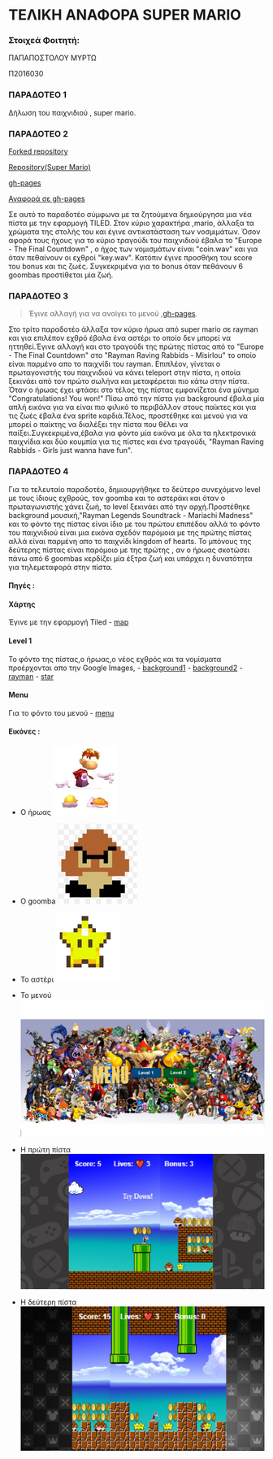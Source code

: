 # ΤΕΛΙΚΗ ΑΝΑΦΟΡΑ SUPER MARIO

### Στοιχεά Φοιτητή: 

ΠΑΠΑΠΟΣΤΟΛΟΥ ΜΥΡΤΩ 

Π2016030

### ΠΑΡΑΔΟΤΕΟ 1 

Δήλωση του παιχνιδιού , super mario.

### ΠΑΡΑΔΟΤΕΟ 2 
    
[Forked repository](https://github.com/MyrtoP/hci)
    
[ Repository(Super Mario)](https://github.com/MyrtoP/Super-Mario)
    
[gh-pages](https://myrtop.github.io/Super-Mario/)

[Αναφορά σε gh-pages](https://myrtop.github.io/hci/projects/2016030)
   
Σε αυτό το παραδοτέο σύμφωνα με τα ζητούμενα δημιούργησα μια νέα πίστα
με την εφαρμογή TILED. Στον κύριο χαρακτήρα ,mario, άλλαξα τα χρώματα της 
στολής του και έγινε αντικατάσταση των νοσμιμάτων. Όσον αφορά τους ήχους για
το κύριο τραγούδι του παιχνιδιού έβαλα το "Europe - The Final Countdown" , ο 
ήχος των νομισμάτων είναι "coin.wav" και για όταν πεθαίνουν οι εχθροί "key.wav". 
Κατόπιν έγινε προσθήκη του score του bonus και τις ζωές. Συγκεκριμένα για το bonus 
όταν πεθάνουν 6 goombas προστίθεται μία ζωή.

  
 ### ΠΑΡΑΔΟΤΕΟ 3
 
> Έγινε αλλαγή για να ανοίγει το μενού ,[gh-pages](https://myrtop.github.io/Super-Mario/menu.html).
 
Στο τρίτο παραδοτέο άλλαξα τον κύριο ήρωα από super mario σε rayman και για επιλέπον εχθρό 
έβαλα ένα αστέρι το οποίο δεν μπορεί να ηττηθεί.Έγινε αλλαγή και στο τραγούδι της
πρώτης πίστας από το "Europe - The Final Countdown" στο "Rayman Raving Rabbids - Misirlou" 
το οποίο είναι παρμένο απο το παιχνίδι του rayman. 
Επιπλέον, γίνεται ο πρωταγονιστής του παιχνιδιού να κάνει teleport στην πίστα, 
η οποία ξεκινάει από τον πρώτο σωλήνα και μεταφέρεται πιο κάτω στην πίστα. Όταν ο ήρωας 
έχει φτάσει στο τέλος της πίστας εμφανίζεται ένα μύνημα "Congratulations! You won!" 
Πίσω από την πίστα για background έβαλα μία απλή εικόνα για να είναι πιο φιλικό το περιβάλλον
στους παίκτες και για τις ζωές έβαλα ένα sprite καρδιά.Τέλος, προστέθηκε και μενού για να μπορεί 
ο παίκτης να διαλέξει την πίστα που θέλει να παίξει.Συγκεκριμένα,έβαλα για φόντο μία εικόνα 
με όλα τα ηλεκτρονικά παιχνίδια και δύο κουμπία για τις πίστες και ένα τραγούδι,
"Rayman Raving Rabbids - Girls just wanna have fun".
 

### ΠΑΡΑΔΟΤΕΟ 4
Για το τελευταίο παραδοτέο, δημιουργήθηκε το δεύτερο συνεχόμενο level με τους ίδιους εχθρούς, τον goomba 
και το αστεράκι και όταν ο πρωταγωνιστής χάνει ζωή, το level ξεκινάει από την αρχή.Προστέθηκε 
background μουσική,"Rayman Legends Soundtrack - Mariachi Madness" και το φόντο της πίστας είναι 
ίδιο με του πρώτου επιπέδου αλλά το φόντο του παιχνιδιού είναι μια εικόνα σχεδόν παρόμοια με της 
πρώτης πίστας αλλά είναι παρμένη απο το παιχνίδι kingdom of hearts. Το μπόνους της δεύτερης πίστας
είναι παρόμοιο με της πρώτης , αν ο ήρωας σκοτώσει πάνω από 6 goombas κερδίζει μία έξτρα ζωή και
υπάρχει η δυνατότητα για τηλεμεταφορά στην πίστα.
 
 #### Πηγές :
  #### Χάρτης
  Έγινε με την εφαρμογή Tiled
    - [map](https://www.mapeditor.org/) 
  #### Level 1
   To φόντο της πίστας,ο ήρωας,o νέος εχθρός και τα νομίσματα προέρχονται απο την Google Images,
     - [background1](https://tinyurl.com/y7zprdgt)
     - [background2](https://tinyurl.com/ybohb46u)
     - [rayman](https://tinyurl.com/yafvrouu)
     - [star](https://tinyurl.com/y76vjbq3)
  #### Menu
   Για το φόντο του μενού
     - [menu](https://tinyurl.com/y8324aue)
    
 #### Εικόνες :

   - Ο ήρωας ![ηρωας](https://github.com/MyrtoP/Super-Mario/blob/gh-pages/assets/ray.jpg)
   - Ο goomba ![εχθρος](https://github.com/MyrtoP/Super-Mario/blob/gh-pages/assets/goomb.jpg)
   - Το αστέρι ![αστερακι](https://github.com/MyrtoP/Super-Mario/blob/gh-pages/assets/byul.jpg)
    
   - Το μενού ![Το μενού](https://github.com/MyrtoP/Super-Mario/blob/gh-pages/assets/%CE%9D%CE%AD%CE%B1%20%CE%B5%CE%B9%CE%BA%CF%8C%CE%BD%CE%B1%20bitmap.jpg)
   
   - Η πρώτη πίστα ![ η πιστα ](https://github.com/MyrtoP/Super-Mario/blob/gh-pages/assets/lv1.jpg) 
 
   - H δεύτερη πίστα ![ η δευτερη πιστα](https://github.com/MyrtoP/Super-Mario/blob/gh-pages/assets/lv2.jpg)
